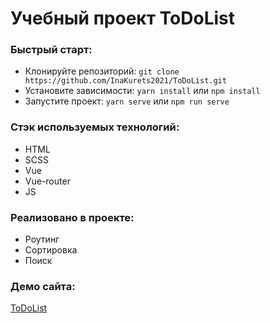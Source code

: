 # Учебный проект ToDoList

### Быстрый старт:

- Клонируйте репозиторий: `git clone https://github.com/InaKurets2021/ToDoList.git`
- Установите зависимости: `yarn install` или `npm install`
- Запустите проект: `yarn serve` или `npm run serve`

### Стэк используемых технологий:

- HTML
- SCSS
- Vue
- Vue-router
- JS

### Реализовано в проекте:

- Роутинг
- Сортировка
- Поиск


### Демо сайта:

[ToDoList](https://inakurets2021.github.io/ToDoList/)
